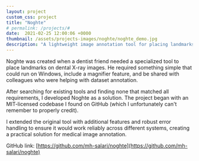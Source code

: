 ```yaml
---
layout: project
custom_css: project
title: "Noghte"
# permalink: /projects/#
date:  2021-02-25 12:00:06 +0000
thumbnail: /assets/projects-images/noghte/noghte_demo.jpg
description: "A lightweight image annotation tool for placing landmarks on medical images."
---
```


Noghte was created when a dentist friend needed a specialized tool to place landmarks on dental X-ray images. He required something simple that could run on Windows, include a magnifier feature, and be shared with colleagues who were helping with dataset annotation.

After searching for existing tools and finding none that matched all requirements, I developed Noghte as a solution. The project began with an MIT-licensed codebase I found on GitHub (which I unfortunately can't remember to properly credit).

I extended the original tool with additional features and robust error handling to ensure it would work reliably across different systems, creating a practical solution for medical image annotation.


GitHub link: [https://github.com/mh-salari/noghte](https://github.com/mh-salari/noghte)
